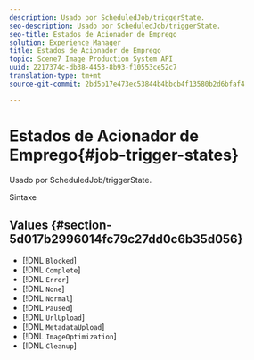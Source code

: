 ```yaml
---
description: Usado por ScheduledJob/triggerState.
seo-description: Usado por ScheduledJob/triggerState.
seo-title: Estados de Acionador de Emprego
solution: Experience Manager
title: Estados de Acionador de Emprego
topic: Scene7 Image Production System API
uuid: 2217374c-db38-4453-8b93-f10553ce52c7
translation-type: tm+mt
source-git-commit: 2bd5b17e473ec53844b4bbcb4f13580b2d6bfaf4

---
```



# Estados de Acionador de Emprego{#job-trigger-states}

Usado por ScheduledJob/triggerState.

Sintaxe

## Values {#section-5d017b2996014fc79c27dd0c6b35d056}

* [!DNL `Blocked`]
* [!DNL `Complete`]
* [!DNL `Error`]
* [!DNL `None`]
* [!DNL `Normal`]
* [!DNL `Paused`]
* [!DNL `UrlUpload`]
* [!DNL `MetadataUpload`]
* [!DNL `ImageOptimization`]
* [!DNL `Cleanup`]

